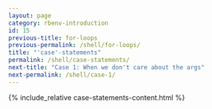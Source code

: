 ```yaml
---
layout: page
category: rbenv-introduction
id: 15
previous-title: for-loops
previous-permalink: /shell/for-loops/
title: "'case'-statements"
permalink: /shell/case-statements/
next-title: "Case 1: When we don't care about the args"
next-permalink: /shell/case-1/
---
```


{% include_relative case-statements-content.html %}